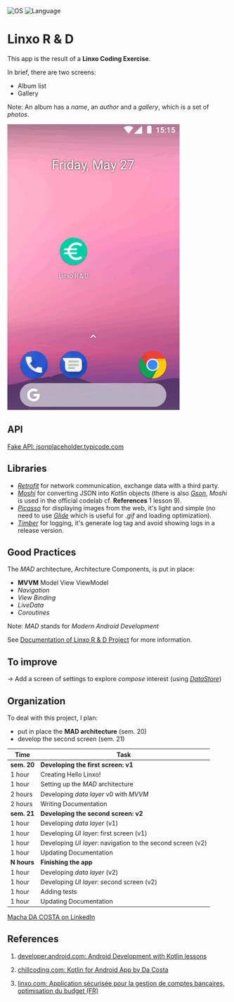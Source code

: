 ![OS](https://badgen.net/badge/OS/Android?icon=https://raw.githubusercontent.com/androiddevnotes/awesome-android-kotlin-apps/master/assets/android.svg&color=3ddc84)
![Language](https://img.shields.io/github/languages/top/cortinico/kotlin-android-template?color=blue&logo=kotlin)

# Linxo R & D
This app is the result of a **Linxo Coding Exercise**.

In brief, there are two screens:
 * Album list
 * Gallery

Note: An album has a _name_, an _author_ and a _gallery_, which is a set of _photos_.

![GIF demo](app/src/main/linxo-demo-app.gif)

## API
[Fake API: jsonplaceholder.typicode.com](https://jsonplaceholder.typicode.com/)

## Libraries
* [_Retrofit_](https://square.github.io/retrofit/) for network communication, exchange data with a third party.
* [_Moshi_](https://github.com/square/retrofit/tree/master/retrofit-converters/moshi) for converting JSON into _Kotlin_ objects (there is also [_Gson_](https://github.com/google/gson), _Moshi_ is used in the official codelab cf. **References** 1 lesson 9).
* [_Picasso_](https://github.com/square/picasso) for displaying images from the web, it's light and simple (no need to use [_Glide_](https://github.com/bumptech/glide) which is useful for _.gif_ and loading optimization).
* [_Timber_](https://github.com/JakeWharton/timber) for logging, it's generate log tag and avoid showing logs in a release version.

## Good Practices

The _MAD_ architecture, Architecture Components, is put in place:
* **MVVM** Model View ViewModel
* _Navigation_
* _View Binding_
* _LiveData_
* _Coroutines_

Note: _MAD_ stands for _Modern Android Development_

See [Documentation of Linxo R & D Project](https://github.com/machadaCosta/Linxo/wiki/Documentation) for more information.

## To improve
-> Add a screen of settings to explore _compose_ interest (using [_DataStore_](https://developer.android.com/topic/libraries/architecture/datastore))

## Organization
To deal with this project, I plan:
* put in place the **MAD architecture** (sem. 20)
* develop the second screen (sem. 21)


| Time | Task |
|------|------|
| **sem. 20**| **Developing the first screen: v1**|
|1 hour | Creating Hello Linxo! |
|1 hour | Setting up the _MAD_ architecture |
|2 hours| Developing _data layer_ v0 with _MVVM_ |
|2 hours | Writing Documentation |
| **sem. 21**| **Developing the second screen: v2**|
|1 hour| Developing _data layer_ (v1) |
|1 hour| Developing _UI layer_: first screen (v1) |
|1 hour| Developing _UI layer_: navigation to the second screen (v2) |
|1 hour| Updating Documentation |
| **N hours**| **Finishing the app**|
|1 hour| Developing _data layer_ (v2) |
|1 hour| Developing _UI layer_: second screen (v2) |
|1 hour| Adding tests |
|1 hour| Updating Documentation |


[Macha DA COSTA on LinkedIn](https://www.linkedin.com/in/MachaDaCosta/)

## References
1. [developer.android.com: Android Development with Kotlin lessons](https://developer.android.com/courses/android-development-with-kotlin/course?utm_source=dac&utm_medium=website&utm_campaign=edu)

2. [chillcoding.com: Kotlin for Android App by Da Costa](https://www.chillcoding.com/app/kotlin-for-android/)

3. [linxo.com: Application sécurisée pour la gestion de comptes bancaires, optimisation du budget (FR)](https://www.linxo.com/)
